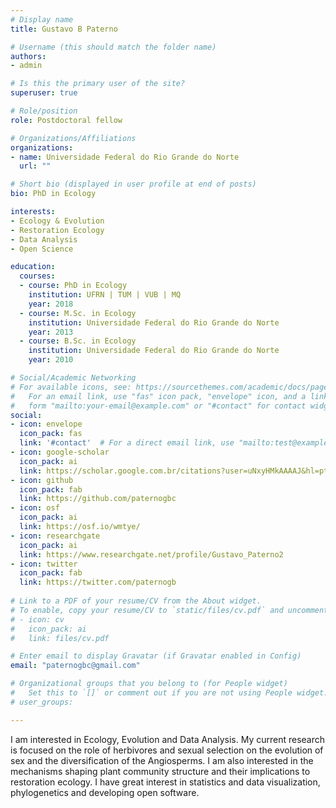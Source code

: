 ```yaml
---
# Display name
title: Gustavo B Paterno

# Username (this should match the folder name)
authors:
- admin

# Is this the primary user of the site?
superuser: true

# Role/position
role: Postdoctoral fellow

# Organizations/Affiliations
organizations:
- name: Universidade Federal do Rio Grande do Norte
  url: ""

# Short bio (displayed in user profile at end of posts)
bio: PhD in Ecology

interests:
- Ecology & Evolution
- Restoration Ecology
- Data Analysis
- Open Science

education:
  courses:
  - course: PhD in Ecology
    institution: UFRN | TUM | VUB | MQ
    year: 2018
  - course: M.Sc. in Ecology
    institution: Universidade Federal do Rio Grande do Norte
    year: 2013
  - course: B.Sc. in Ecology
    institution: Universidade Federal do Rio Grande do Norte
    year: 2010

# Social/Academic Networking
# For available icons, see: https://sourcethemes.com/academic/docs/page-builder/#icons
#   For an email link, use "fas" icon pack, "envelope" icon, and a link in the
#   form "mailto:your-email@example.com" or "#contact" for contact widget.
social:
- icon: envelope
  icon_pack: fas
  link: '#contact'  # For a direct email link, use "mailto:test@example.org".
- icon: google-scholar
  icon_pack: ai
  link: https://scholar.google.com.br/citations?user=uNxyHMkAAAAJ&hl=pt-PT
- icon: github
  icon_pack: fab
  link: https://github.com/paternogbc
- icon: osf
  icon_pack: ai
  link: https://osf.io/wmtye/
- icon: researchgate
  icon_pack: ai
  link: https://www.researchgate.net/profile/Gustavo_Paterno2
- icon: twitter
  icon_pack: fab
  link: https://twitter.com/paternogb
  
# Link to a PDF of your resume/CV from the About widget.
# To enable, copy your resume/CV to `static/files/cv.pdf` and uncomment the lines below.
# - icon: cv
#   icon_pack: ai
#   link: files/cv.pdf

# Enter email to display Gravatar (if Gravatar enabled in Config)
email: "paternogbc@gmail.com"

# Organizational groups that you belong to (for People widget)
#   Set this to `[]` or comment out if you are not using People widget.
# user_groups:

---
```


I am interested in Ecology, Evolution and Data Analysis. My current research is focused on the role of herbivores and sexual selection on the evolution of sex and the diversification of the Angiosperms. I am also interested in the mechanisms shaping plant community structure and their implications to restoration ecology. I have great interest in statistics and data visualization, phylogenetics and developing open software.
